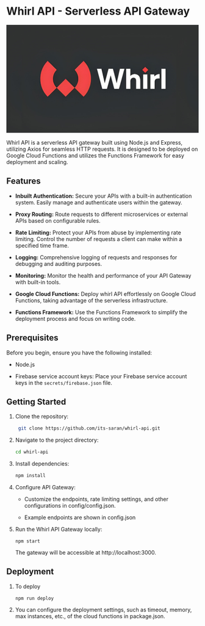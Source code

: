 # Whirl API - Serverless API Gateway

![Project Cover](/images/whirl_api.jpg)

Whirl API is a serverless API gateway built using Node.js and Express, utilizing Axios for seamless HTTP requests. It is designed to be deployed on Google Cloud Functions and utilizes the Functions Framework for easy deployment and scaling.

## Features

- **Inbuilt Authentication:** Secure your APIs with a built-in authentication system. Easily manage and authenticate users within the gateway.

- **Proxy Routing:** Route requests to different microservices or external APIs based on configurable rules.

- **Rate Limiting:** Protect your APIs from abuse by implementing rate limiting. Control the number of requests a client can make within a specified time frame.

- **Logging:** Comprehensive logging of requests and responses for debugging and auditing purposes.

- **Monitoring:** Monitor the health and performance of your API Gateway with built-in tools.

- **Google Cloud Functions:** Deploy whirl API effortlessly on Google Cloud Functions, taking advantage of the serverless infrastructure.

- **Functions Framework:** Use the Functions Framework to simplify the deployment process and focus on writing code.

## Prerequisites

Before you begin, ensure you have the following installed:

- Node.js

- Firebase service account keys: Place your Firebase service account keys in the `secrets/firebase.json` file.

## Getting Started

1. Clone the repository:

   ```bash
    git clone https://github.com/its-saran/whirl-api.git

2. Navigate to the project directory:

    ```bash
    cd whirl-api

3. Install dependencies:

    ```bash
    npm install

3. Configure API Gateway:

    - Customize the endpoints, rate limiting settings, and other configurations in config/config.json.

    - Example endpoints are shown in config.json

4. Run the Whirl API Gateway locally:

    ```bash=
    npm start
    ```

    The gateway will be accessible at http://localhost:3000.

## Deployment

1. To deploy

    ```bash=
    npm run deploy
    ```

2. You can configure the deployment settings, such as timeout, memory, max instances, etc., of the cloud functions in package.json.